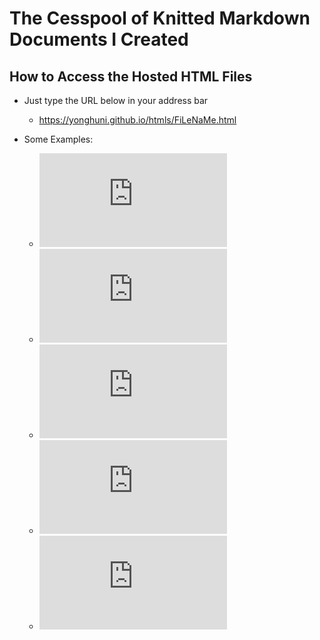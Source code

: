 The Cesspool of Knitted Markdown Documents I Created
========================================

How to Access the Hosted HTML Files
--------

* Just type the URL below in your address bar
  - https://yonghuni.github.io/htmls/FiLeNaMe.html

* Some Examples:
  - ![](https://yonghuni.github.io/htmls/matmul_bench.html)
  - ![](https://yonghuni.github.io/htmls/rgee.html)
  - ![](https://yonghuni.github.io/htmls/Ex8.html)
  - ![](https://yonghuni.github.io/htmls/Gini-09.html)
  - ![](https://yonghuni.github.io/htmls/서울시데이터셋.html)
